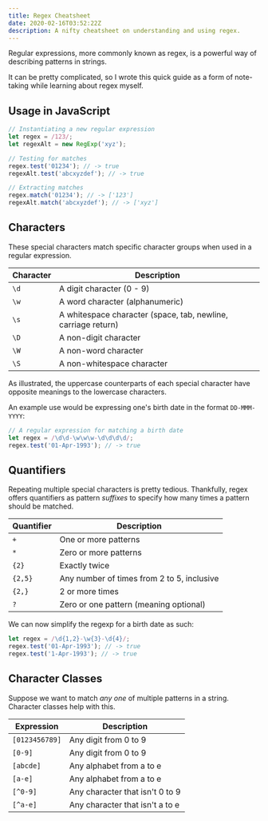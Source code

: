 ```yaml
---
title: Regex Cheatsheet
date: 2020-02-16T03:52:22Z
description: A nifty cheatsheet on understanding and using regex.
---
```


Regular expressions, more commonly known as regex, is a powerful way of describing patterns in strings.

It can be pretty complicated, so I wrote this quick guide as a form of note-taking while learning about regex myself.

## Usage in JavaScript
```javascript
// Instantiating a new regular expression
let regex = /123/;
let regexAlt = new RegExp('xyz');

// Testing for matches
regex.test('01234'); // -> true
regexAlt.test('abcxyzdef'); // -> true

// Extracting matches
regex.match('01234'); // -> ['123']
regexAlt.match('abcxyzdef'); // -> ['xyz']
```

## Characters
These special characters match specific character groups when used in a regular expression.

| Character | Description                                                   |
| --------- | ------------------------------------------------------------- |
| `\d`      | A digit character (0 - 9)                                     |
| `\w`      | A word character (alphanumeric)                               |
| `\s`      | A whitespace character (space, tab, newline, carriage return) |
| `\D`      | A non-digit character                                         |
| `\W`      | A non-word character                                          |
| `\S`      | A non-whitespace character                                    |

As illustrated, the uppercase counterparts of each special character have opposite meanings to the lowercase characters.

An example use would be expressing one's birth date in the format `DD-MMM-YYYY`:
```javascript
// A regular expression for matching a birth date
let regex = /\d\d-\w\w\w-\d\d\d\d/;
regex.test('01-Apr-1993'); // -> true
```

## Quantifiers
Repeating multiple special characters is pretty tedious. Thankfully, regex offers quantifiers as pattern _suffixes_ to specify how many times a pattern should be matched.

 | Quantifier | Description                                |
 | ---------- | ------------------------------------------ |
 | `+`        | One or more patterns                       |
 | `*`        | Zero or more patterns                      |
 | `{2}`      | Exactly twice                              |
 | `{2,5}`    | Any number of times from 2 to 5, inclusive |
 | `{2,}`     | 2 or more times                            |
 | `?`        | Zero or one pattern (meaning optional)     |

 We can now simplify the regexp for a birth date as such:
```javascript
let regex = /\d{1,2}-\w{3}-\d{4}/;
regex.test('01-Apr-1993'); // -> true
regex.test('1-Apr-1993'); // -> true
```
 ## Character Classes
Suppose we want to match _any one_ of multiple patterns in a string. Character classes help with this.

| Expression     | Description                     |
| -------------- | ------------------------------- |
| `[0123456789]` | Any digit from 0 to 9           |
| `[0-9]`        | Any digit from 0 to 9           |
| `[abcde]`      | Any alphabet from a to e        |
| `[a-e]`        | Any alphabet from a to e        |
| `[^0-9]`       | Any character that isn't 0 to 9 |
| `[^a-e]`       | Any character that isn't a to e |